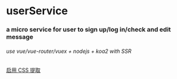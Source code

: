 # userService
### a micro service for user to sign up/log in/check and edit message
###### use vue/vue-router/vuex + nodejs + koa2 with SSR

[启用 CSS 提取](https://ssr.vuejs.org/zh/css.html)